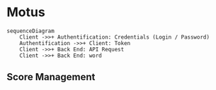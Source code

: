 # Motus 



```mermaid
sequenceDiagram
    Client ->>+ Authentification: Credentials (Login / Password)    
    Authentification ->>+ Client: Token
    Client ->>+ Back End: API Request
    Client ->>+ Back End: word
```


## Score Management

